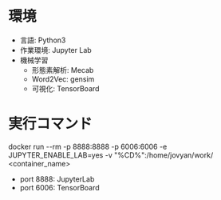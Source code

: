 
# 環境
* 言語: Python3
* 作業環境: Jupyter Lab
* 機械学習
  * 形態素解析: Mecab
  * Word2Vec: gensim
  * 可視化: TensorBoard

# 実行コマンド
docker run --rm -p 8888:8888 -p 6006:6006 -e JUPYTER_ENABLE_LAB=yes -v "%CD%":/home/jovyan/work/ <container_name>

* port 8888: JupyterLab
* port 6006: TensorBoard

